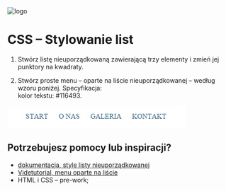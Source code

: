 <img alt="logo" src="http://coderslab.pl/svg/logo-coderslab.svg" width="400">

# CSS &ndash; Stylowanie list

1. Stwórz listę nieuporządkowaną zawierającą trzy elementy i zmień jej punktory na kwadraty.

2. Stwórz proste menu &ndash; oparte na liście nieuporządkowanej &ndash; według wzoru poniżej.
  Specyfikacja:   
  kolor tekstu: #116493.

![lista](images/lista.jpg)


## Potrzebujesz pomocy lub inspiracji?
* [dokumentacja, style listy nieuporządkowanej](https://developer.mozilla.org/pl/docs/Web/CSS/list-style-type)
* [Videtutorial, menu oparte na liście](https://www.youtube.com/watch?v=rDiiIhVuODQ)
* HTML i CSS &ndash; pre-work;
